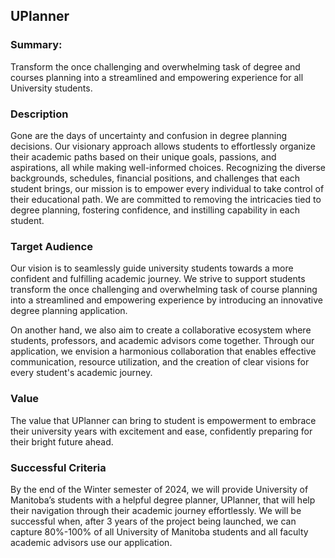 ## UPlanner 

### Summary: 
Transform the once challenging and overwhelming task of degree and courses planning into a streamlined and empowering experience for all University students.

### Description
Gone are the days of uncertainty and confusion in degree planning decisions. Our visionary approach allows students to effortlessly organize their academic paths based on their unique goals, passions, and aspirations, all while making well-informed choices. Recognizing the diverse backgrounds, schedules, financial positions, and challenges that each student brings, our mission is to empower every individual to take control of their educational path. We are committed to removing the intricacies tied to degree planning, fostering confidence, and instilling capability in each student. 


### Target Audience 
Our vision is to seamlessly guide university students towards a more confident and fulfilling academic journey. We strive to support students transform the once challenging and overwhelming task of course planning into a streamlined and empowering experience by introducing an innovative degree planning application.  

On another hand, we also aim to create a collaborative ecosystem where students, professors, and academic advisors come together. Through our application, we envision a harmonious collaboration that enables effective communication, resource utilization, and the creation of clear visions for every student's academic journey. 

### Value
The value that UPlanner can bring to student is empowerment to embrace their university years with excitement and ease, confidently preparing for their bright future ahead. 

### Successful Criteria 
By the end of the Winter semester of 2024, we will provide University of Manitoba’s students with a helpful degree planner, UPlanner, that will help their navigation through their academic journey effortlessly. We will be successful when, after 3 years of the project being launched, we can capture 80%-100% of all University of Manitoba students and all faculty academic advisors use our application. 
